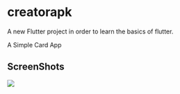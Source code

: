 # creatorapk

A new Flutter project in order to learn the basics of flutter.

A Simple Card App

## ScreenShots
<img src="CREATOR-OUR-CARD/creatorapk/assets/imgs/Capture d’écran 2021-05-22 à 19.51.31.png" />
